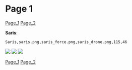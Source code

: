 # Page 1
[Page_1](./Page_1.md)
[Page_2](./Page_2.md)

**Saris**: 

`Saris,saris.png,saris_force.png,saris_drone.png,115,46`

![](./custom_skins/saris.png)
![](./custom_skins/saris_force.png)
![](./custom_skins/saris_drone.png)

[Page_1](./Page_1.md)
[Page_2](./Page_2.md)
